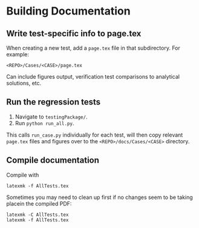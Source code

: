 # Building Documentation

## Write test-specific info to page.tex

When creating a new test, add a ``page.tex`` file in that subdirectory. 
For example:

    <REPO>/Cases/<CASE>/page.tex

Can include figures output, verification test comparisons to analytical solutions, etc.

## Run the regression tests

1. Navigate to ``testingPackage/``.
2. Run ``python run_all.py``. 

This calls ``run_case.py`` individually for each test, will then copy relevant ``page.tex`` files and figures over to the ``<REPO>/docs/Cases/<CASE>`` directory.

## Compile documentation

Compile with 

    latexmk -f AllTests.tex

Sometimes you may need to clean up first if no changes seem to be taking placein the compiled PDF:

    latexmk -C AllTests.tex
    latexmk -f AllTests.tex
